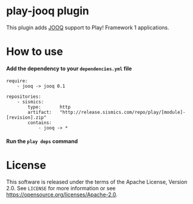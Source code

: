 # play-jooq plugin

This plugin adds [JOOQ](http://http://www.jooq.org/) support to Play! Framework 1 applications.

# How to use

####  Add the dependency to your `dependencies.yml` file

```
require:
    - jooq -> jooq 0.1

repositories:
    - sismics:
        type:       http
        artifact:   "http://release.sismics.com/repo/play/[module]-[revision].zip"
        contains:
            - jooq -> *

```
####  Run the `play deps` command

# License

This software is released under the terms of the Apache License, Version 2.0. See `LICENSE` for more
information or see <https://opensource.org/licenses/Apache-2.0>.
